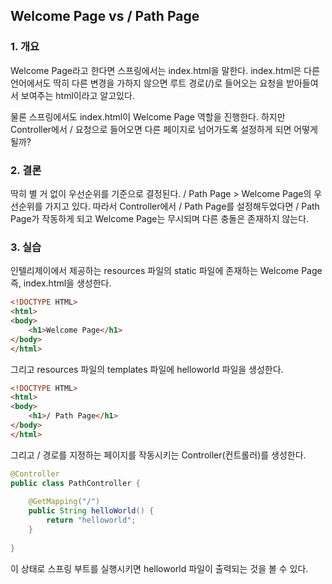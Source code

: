 ## Welcome Page vs / Path Page

### 1. 개요

Welcome Page라고 한다면 스프링에서는 index.html을 말한다.
index.html은 다른 언어에서도 딱히 다른 변경을 가하지 않으면 루트 경로(/)로 들어오는 요청을
받아들여서 보여주는 html이라고 알고있다.

물론 스프링에서도 index.html이 Welcome Page 역할을 진행한다.
하지만 Controller에서 / 요청으로 들어오면 다른 페이지로 넘어가도록 설정하게 되면 어떻게 될까?

### 2. 결론

딱히 별 거 없이 우선순위를 기준으로 결정된다.
/ Path Page > Welcome Page의 우선순위를 가지고 있다.
따라서 Controller에서 / Path Page를 설정해두었다면 / Path Page가 작동하게 되고
Welcome Page는 무시되며 다른 충돌은 존재하지 않는다.

### 3. 실습

인텔리제이에서 제공하는 resources 파일의 static 파일에 존재하는 Welcome Page 즉, index.html을 생성한다.

```html
<!DOCTYPE HTML>
<html>
<body>
    <h1>Welcome Page</h1>
</body>
</html>
```

그리고 resources 파일의 templates 파일에 helloworld 파일을 생성한다.

```html
<!DOCTYPE HTML>
<html>
<body>
    <h1>/ Path Page</h1>
</body>
</html>
```

그리고 / 경로를 지정하는 페이지를 작동시키는 Controller(컨트롤러)를 생성한다.

```java
@Controller
public class PathController {
    
    @GetMapping("/")
    public String helloWorld() {
        return "helloworld";
    }
    
}
```

이 상태로 스프링 부트를 실행시키면 helloworld 파일이 출력되는 것을 볼 수 있다.